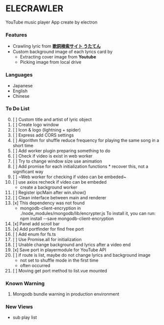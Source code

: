 # ELECRAWLER

YouTube music player App create by electron

### Features
* Crawling lyric from **[歌詞検索サイト うたてん](https://utaten.com/)**
* Custom background image of each lyrics card by
    * Extracting cover image from **Youtube**
    * Picking image from local drive 

### Languages
- Japanese
- English
- Chinese

### To Do List

0. [ ] Custom title and artist of lyric object
0. [ ] Create logo window
0. [ ] Icon & logo (lightning + spider) 
0. [ ] Express add CORS settings 
0. [ ] Algorithm for shuffle reduce frequency for playing the same song in a short time
0. [ ] Add worker plugin preparing something to do
0. [ ] Check if video is exist in web worker 
0. [ ] Try to change window size use animation
0. [ ] Add promise for each initialization functions
        * recover this, not a significant way
0. [ ] ~Web worker for checking if video can be embeded~
0. [ ] use axios recheck if video can be embeded
    * create a background worker
0. [ ] Register ipcMain after win.show()
0. [ ] Clean interface between main and renderer
0. [x] This dependency was not found
    * mongodb-client-encryption in ./node_modules/mongodb/lib/encrypter.js
    To install it, you can run: npm install --save mongodb-client-encryption
0. [x] Panel add scroll bar
0. [x] Add portfinder for find free port
0. [ ] Add enum for fs.ts
0. [ ] Use Promise.all for initialization
0. [ ] Unable change background and lyrics after a video end
0. [x] Save port in playermodule for YouTube API
0. [ ] if route is list, maybe do not change lyrics and background image
    * not set to shuffle mode in the first time
    * often occurred
0. [ ] Moving get port method to list.vue mounted 

 
### Known Warning

1. Mongodb bundle warning in production environment

### New Views

* sub play list